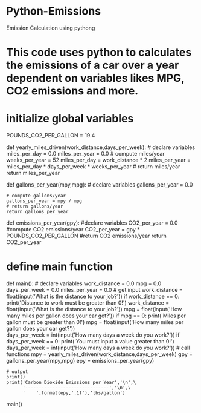 # Python-Emissions
Emission Calculation using pythong
# This code uses python to calculates the emissions of a car over a year dependent on variables likes MPG, CO2 emissions and more.


# initialize global variables
POUNDS_CO2_PER_GALLON = 19.4

def yearly_miles_driven(work_distance,days_per_week):
    # declare variables
    miles_per_day = 0.0
    miles_per_year = 0.0
    # compute miles/year
    weeks_per_year = 52
    miles_per_day = work_distance * 2
    miles_per_year = miles_per_day * days_per_week * weeks_per_year
    # return miles/year
    return miles_per_year

def gallons_per_year(mpy,mpg):
    # declare variables
    gallons_per_year = 0.0
    
    # compute gallons/year
    gallons_per_year = mpy / mpg
    # return gallons/year
    return gallons_per_year

def emissions_per_year(gpy):
    #declare variables
    CO2_per_year = 0.0
    #compute CO2 emissions/year
    CO2_per_year = gpy * POUNDS_CO2_PER_GALLON
    #return CO2 emissions/year
    return CO2_per_year
    
# define main function
def main():
    # declare variables
    work_distance = 0.0
    mpg = 0.0
    days_per_week = 0.0
    miles_per_year = 0.0
    # get input
    work_distance = float(input('What is the distance to your job?'))
    if work_distance == 0:
        print('Distance to work must be greater than 0!')
        work_distance = float(input('What is the distance to your job?'))
    mpg = float(input('How many miles per gallon does your car get?'))
    if mpg == 0:
        print('Miles per gallon must be greater than 0!')
        mpg = float(input('How many miles per gallon does your car get?'))        
    days_per_week = int(input('How many days a week do you work?'))
    if days_per_week == 0:
        print('You must input a value greater than 0!')
        days_per_week = int(input('How many days a week do you work?')) 
    # call functions
    mpy = yearly_miles_driven(work_distance,days_per_week)
    gpy = gallons_per_year(mpy,mpg)
    epy = emissions_per_year(gpy)
    
    # output
    print()
    print('Carbon Dioxide Emissions per Year','\n',\
          '-------------------------------','\n',\
          '    ',format(epy,'.1f'),'lbs/gallon')
main()




